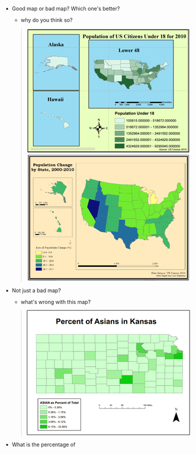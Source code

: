 * Good map or bad map? Which one's better?

  * why do you think so?

  > ![](/ThematicMapping-Viz.md/badMap.png)![](/ThematicMapping-Viz.md/goodMap.png)

* Not just a bad map?

  * what's wrong with this map?

  > ![](/ThematicMapping-Viz.md/wrongMap.png)

* What is the percentage of 



